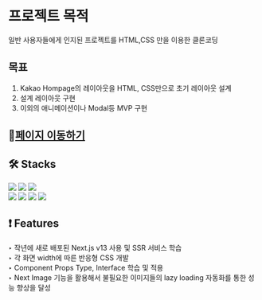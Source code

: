 # 프로젝트 목적
일반 사용자들에게 인지된 프로젝트를 HTML,CSS 만을 이용한 클론코딩

## 목표
1. Kakao Hompage의 레이아웃을 HTML, CSS만으로 초기 레이아웃 설계
2. 설계 레이아웃 구현
3. 이외의 애니메이션이나 Modal등 MVP 구현

## 🔗[페이지 이동하기](https://kakao-tau.vercel.app/)

## **🛠️ Stacks**
<div>
<img src="https://img.shields.io/badge/html-1572B6?style=for-the-badge&logo=html5&logoColor=white"> 
<img src="https://img.shields.io/badge/css-1572B6?style=for-the-badge&logo=css3&logoColor=white"> 
<img src="https://img.shields.io/badge/javascript-F7DF1E?style=for-the-badge&logo=javascript&logoColor=black"> 
<br>
 <img src="https://img.shields.io/badge/react-61DAFB?style=for-the-badge&logo=react&logoColor=black"> 
<img src="https://img.shields.io/badge/TypeScript-3178c6?style=for-the-badge&logo=TypeScript&logoColor=white">
<img src="https://img.shields.io/badge/Next.js-339933?style=for-the-badge&logo=Next.js&logoColor=white">
 <img src="https://img.shields.io/badge/styled components-DB7093?style=for-the-badge&logo=styledcomponents&logoColor=white">
</div>

## **❗ Features**
<div>‣ 작년에 새로 배포된 Next.js v13 사용 및 SSR 서비스 학습</div>
<div>‣ 각 화면 width에 따른 반응형 CSS 개발</div>
<div>‣ Component Props Type, Interface 학습 및 적용</div>
<div>‣ Next Image 기능을 활용해서 불필요한 이미지들의 lazy loading 자동화를 통한 성능 향상을 달성</div>
